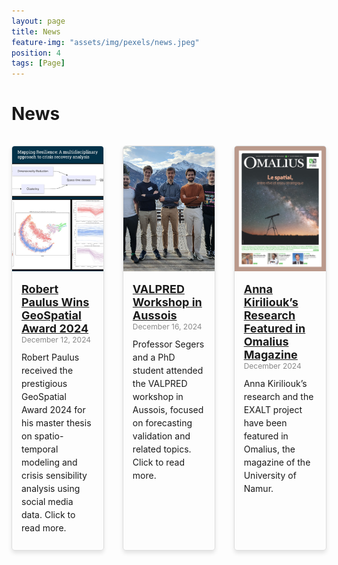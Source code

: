 ```yaml
---
layout: page
title: News
feature-img: "assets/img/pexels/news.jpeg"
position: 4
tags: [Page]
---
```


<style>
    .news-container {
        display: flex;
        flex-wrap: wrap;
        justify-content: space-between;
        gap: 15px;
    }

    .news-item {
        display: flex;
        flex-direction: column;
        width: calc(33% - 20px); /* 3 items per row with spacing */
        margin: 15px 0;
        border: 1px solid #ddd;
        border-radius: 5px;
        overflow: hidden;
        text-align: left;
        box-shadow: 0 4px 6px rgba(0, 0, 0, 0.1);
        transition: transform 0.2s ease-in-out;
    }

    .news-item:hover {
        transform: scale(1.05);
    }

    .news-image {
        width: 100%;
        height: 200px;
        object-fit: cover;
    }

    .news-content {
        padding: 15px;
    }

    .news-title {
        font-size: 18px;
        font-weight: bold;
        margin: 10px 0;
    }

    .news-date {
        font-size: 12px;
        color: #888;
        margin-bottom: 10px;
    }

    .news-description {
        font-size: 14px;
        line-height: 1.5;
        margin-bottom: 10px;
    }

    @media (max-width: 768px) {
        .news-item {
            width: calc(50% - 20px); /* 2 items per row on smaller screens */
        }
    }

    @media (max-width: 480px) {
        .news-item {
            width: 100%; /* 1 item per row on very small screens */
        }
    }
</style>

# News

<div class="news-container">
    
<div class="news-item">
    <a href="/news/news2.html">
        <img src="/assets/img/news/Robet_Paulus_award.png" alt="Robert Paulus receiving award" class="news-image">
    </a>
    <div class="news-content">
        <a href="/news/news2.html" class="news-title">Robert Paulus Wins GeoSpatial Award 2024</a>
        <div class="news-date">December 12, 2024</div>
        <div class="news-description">
            Robert Paulus received the prestigious GeoSpatial Award 2024 for his master thesis on spatio-temporal modeling and crisis sensibility analysis using social media data. Click to read more.
        </div>
    </div>
</div>

<div class="news-item">
    <a href="/news/news1.html">
        <img src="/assets/img/news/ValPred.jpg" alt="News Image 1" class="news-image">
    </a>
    <div class="news-content">
        <a href="/news/news1.html" class="news-title">VALPRED Workshop in Aussois</a>
        <div class="news-date">December 16, 2024</div>
        <div class="news-description">
            Professor Segers and a PhD student attended the VALPRED workshop in Aussois, focused on forecasting validation and related topics. Click to read more.
        </div>
    </div>
</div>

<div class="news-item">
    <a href="/assets/pdf/Omalius_décembre_2024-7.pdf" target="_blank">
        <img src="/assets/img/news/omalius_decembre_2024.png" alt="Omalius Magazine featuring EXALT project" class="news-image">
    </a>
    <div class="news-content">
        <a href="/assets/pdfs/Omalius décembre 2024-7.pdf" target="_blank" class="news-title">Anna Kiriliouk’s Research Featured in Omalius Magazine</a>
        <div class="news-date">December 2024</div>
        <div class="news-description">
            Anna Kiriliouk’s research and the EXALT project have been featured in Omalius, the magazine of the University of Namur.
        </div>
    </div>
</div>

</div>


</div>
